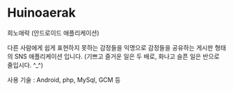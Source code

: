 # Huinoaerak

희노애락 (안드로이드 애플리케이션)

다른 사람에게 쉽게 표현하지 못하는 감정들을 
익명으로 감정들을 공유하는 게시판 형태의 SNS 애플리케이션 입니다.
(기쁘고 즐거운 일은 두 배로, 화나고 슬픈 일은 반으로 줄입시다. ^_^)

사용 기술 : 
Android, php, MySql, GCM 등
